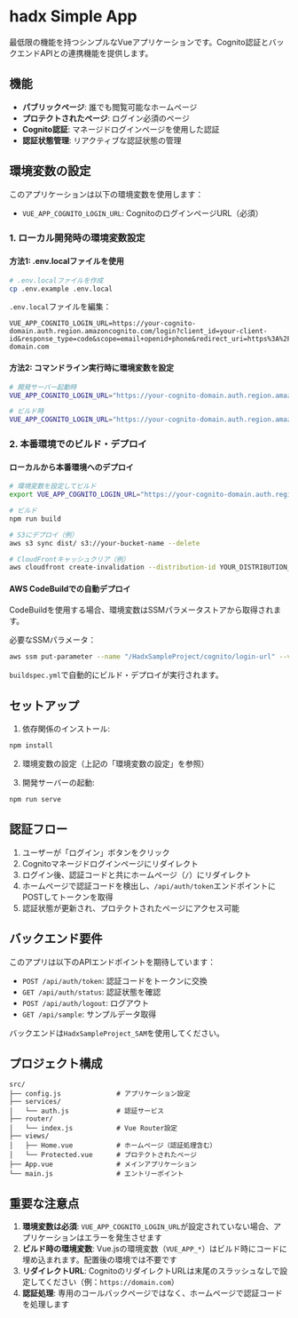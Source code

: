 # hadx Simple App

最低限の機能を持つシンプルなVueアプリケーションです。Cognito認証とバックエンドAPIとの連携機能を提供します。

## 機能

- **パブリックページ**: 誰でも閲覧可能なホームページ
- **プロテクトされたページ**: ログイン必須のページ  
- **Cognito認証**: マネージドログインページを使用した認証
- **認証状態管理**: リアクティブな認証状態の管理

## 環境変数の設定

このアプリケーションは以下の環境変数を使用します：

- `VUE_APP_COGNITO_LOGIN_URL`: CognitoのログインページURL（必須）

### 1. ローカル開発時の環境変数設定

#### 方法1: .env.localファイルを使用
```bash
# .env.localファイルを作成
cp .env.example .env.local
```

`.env.local`ファイルを編集：
```
VUE_APP_COGNITO_LOGIN_URL=https://your-cognito-domain.auth.region.amazoncognito.com/login?client_id=your-client-id&response_type=code&scope=email+openid+phone&redirect_uri=https%3A%2F%2Fyour-domain.com
```

#### 方法2: コマンドライン実行時に環境変数を設定
```bash
# 開発サーバー起動時
VUE_APP_COGNITO_LOGIN_URL="https://your-cognito-domain.auth.region.amazoncognito.com/login?client_id=your-client-id&response_type=code&scope=email+openid+phone&redirect_uri=https%3A%2F%2Fyour-domain.com" npm run serve

# ビルド時
VUE_APP_COGNITO_LOGIN_URL="https://your-cognito-domain.auth.region.amazoncognito.com/login?client_id=your-client-id&response_type=code&scope=email+openid+phone&redirect_uri=https%3A%2F%2Fyour-domain.com" npm run build
```

### 2. 本番環境でのビルド・デプロイ

#### ローカルから本番環境へのデプロイ
```bash
# 環境変数を設定してビルド
export VUE_APP_COGNITO_LOGIN_URL="https://your-cognito-domain.auth.region.amazoncognito.com/login?client_id=your-client-id&response_type=code&scope=email+openid+phone&redirect_uri=https%3A%2F%2Fyour-domain.com"

# ビルド
npm run build

# S3にデプロイ（例）
aws s3 sync dist/ s3://your-bucket-name --delete

# CloudFrontキャッシュクリア（例）
aws cloudfront create-invalidation --distribution-id YOUR_DISTRIBUTION_ID --paths "/*"
```

#### AWS CodeBuildでの自動デプロイ
CodeBuildを使用する場合、環境変数はSSMパラメータストアから取得されます。

必要なSSMパラメータ：
```bash
aws ssm put-parameter --name "/HadxSampleProject/cognito/login-url" --value "https://your-cognito-domain.auth.region.amazoncognito.com/login?client_id=xxx&response_type=code&scope=email+openid+phone&redirect_uri=https%3A%2F%2Fyour-domain.com" --type "String"
```

`buildspec.yml`で自動的にビルド・デプロイが実行されます。

## セットアップ

1. 依存関係のインストール:
```bash
npm install
```

2. 環境変数の設定（上記の「環境変数の設定」を参照）

3. 開発サーバーの起動:
```bash
npm run serve
```

## 認証フロー

1. ユーザーが「ログイン」ボタンをクリック
2. Cognitoマネージドログインページにリダイレクト
3. ログイン後、認証コードと共にホームページ（`/`）にリダイレクト
4. ホームページで認証コードを検出し、`/api/auth/token`エンドポイントにPOSTしてトークンを取得
5. 認証状態が更新され、プロテクトされたページにアクセス可能

## バックエンド要件

このアプリは以下のAPIエンドポイントを期待しています：

- `POST /api/auth/token`: 認証コードをトークンに交換
- `GET /api/auth/status`: 認証状態を確認  
- `POST /api/auth/logout`: ログアウト
- `GET /api/sample`: サンプルデータ取得

バックエンドは`HadxSampleProject_SAM`を使用してください。

## プロジェクト構成

```
src/
├── config.js              # アプリケーション設定
├── services/
│   └── auth.js            # 認証サービス
├── router/
│   └── index.js           # Vue Router設定
├── views/
│   ├── Home.vue           # ホームページ（認証処理含む）
│   └── Protected.vue      # プロテクトされたページ
├── App.vue                # メインアプリケーション
└── main.js                # エントリーポイント
```

## 重要な注意点

1. **環境変数は必須**: `VUE_APP_COGNITO_LOGIN_URL`が設定されていない場合、アプリケーションはエラーを発生させます
2. **ビルド時の環境変数**: Vue.jsの環境変数（`VUE_APP_*`）はビルド時にコードに埋め込まれます。配置後の環境では不要です
3. **リダイレクトURL**: CognitoのリダイレクトURLは末尾のスラッシュなしで設定してください（例：`https://domain.com`）
4. **認証処理**: 専用のコールバックページではなく、ホームページで認証コードを処理します

